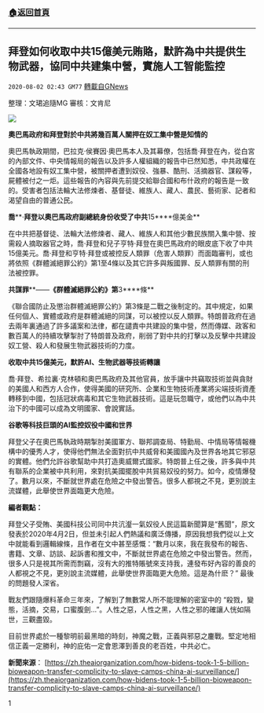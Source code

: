###  [:house:返回首頁](https://github.com/ourhimalayas/txt)
---

## 拜登如何收取中共15億美元賄賂，默許為中共提供生物武器，協同中共建集中營，實施人工智能監控
`2020-08-02 02:43 GM77` [轉載自GNews](https://gnews.org/zh-hant/282699/)

整理：文珺追隨MG
審核：文肯尼

![](https://s3.amazonaws.com/gnews-media-offload/wp-content/uploads/2020/08/02023922/2-1.jpg)

**奧巴馬政府和拜登對於中共將幾百萬人關押在奴工集中營是知情的**

奧巴馬執政期間，巴拉克·侯賽因·奧巴馬本人及其幕僚，包括喬·拜登在內，從白宮的內部文件、中央情報局的報告以及許多人權組織的報告中已然知悉，中共政權在全國各地設有奴工集中營，被關押者遭到奴役、強暴、酷刑、活摘器官、謀殺等，屍體被付之一炬。這些報告的內容與先前提交給聯合國和布什政府的報告是一致的。受害者包括法輪大法修煉者、基督徒、維族人、藏人、農民、藝術家、記者和渴望自由的普通公民。

**喬****·****拜登以奧巴馬政府副總統身份收受了中共****15****億美金**

在中共把基督徒、法輪大法修煉者、藏人、維族人和其他少數民族關入集中營、按需殺人摘取器官之時，喬·拜登和兒子亨特·拜登在奧巴馬政府的眼皮底下收了中共15億美元。喬·拜登和亨特·拜登或被控反人類罪（危害人類罪）而面臨審判，或也將依照《群體滅絕罪公約》第1至4條以及其它許多與叛國罪、反人類罪有關的刑法被控罪。

**共謀罪****——****《群體滅絕罪公約》第****3****條**

《聯合國防止及懲治群體滅絕罪公約》第3條是二戰之後制定的。其中規定，如果任何個人、實體或政府是群體滅絕的同謀，可以被控以反人類罪。特朗普政府在過去兩年裏通過了許多議案和法律，都在譴責中共建設的集中營，然而傳媒、政客和數百萬人的持續攻擊掣肘了特朗普及政府，削弱了對中共的打擊以及反擊中共建設奴工營、殺人和發展生物武器技術的力度。

**收取中共****15****億美元，默許****AI****、生物武器等技術轉讓**

喬·拜登、希拉裏·克林頓和奧巴馬政府及其他官員，放手讓中共竊取技術並與貪財的美國人和西方人合作，使得美國的研究所、企業和生物技術產業將尖端技術資產轉移到中國，包括冠狀病毒和其它生物武器技術。這是玩忽職守，或他們以為中共治下的中國可以成為文明國家、會說實話。

**谷歌等科技巨頭的****AI****監控奴役中國和世界**

拜登父子在奧巴馬執政時期掣肘美國軍方、聯邦調查局、特勤局、中情局等情報機構中的優秀人才，使得他們無法全面對抗中共威脅和美國國內及世界各地其它邪惡的實體。他們允許谷歌幫助中共打造奧威爾式國家。特朗普上任之後，許多與中共有聯系的企業被中共利用，來對抗美國擺脫中共貿易奴役的努力。如今，疫情爆發了。數月以來，不斷就世界處在危險之中發出警告。很多人都視之不見，更別說主流媒體，此舉使世界面臨更大危險。

**編者觀點：**

拜登父子受賄、美國科技公司同中共沆瀣一氣奴役人民這篇新聞算是“舊聞”，原文發表於2020年4月2日，但並未引起人們熱議和廣泛傳播，原因我想我們從以上文中就能看到邏輯線條，且作者在文中甚至感慨：“數月以來，我在我發布的報告、書籍、文章、訪談、起訴書和推文中，不斷就世界處在危險之中發出警告。然而，很多人只是視其所需而剽竊，沒有大的推特賬號來支持我，連發布好內容的善良的人都視之不見，更別說主流媒體，此舉使世界面臨更大危險。這是為什麽？” 最後的問題發人深省。

戰友們跟隨爆料革命三年來，了解到了無數常人所不能理解的密室中的 “殺戮，變態，活摘，交易，口蜜腹劍…”。人性之惡，人性之黑，人性之邪的確讓人恍如隔世，三觀盡毀。

目前世界處於一種黎明前最黑暗的時刻，神魔之戰，正義與邪惡之鏖戰。堅定地相信正義一定勝利，神的庇佑一定會恩澤到善良的老百姓，中共必亡。

**新聞來源**：
[https://zh.theaiorganization.com/how-bidens-took-1-5-billion-bioweapon-transfer-complicity-to-slave-camps-china-ai-surveillance/](https://zh.theaiorganization.com/how-bidens-took-1-5-billion-bioweapon-transfer-complicity-to-slave-camps-china-ai-surveillance/)

1
